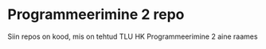 # Programmeerimine 2 repo  
Siin repos on kood, mis on tehtud TLU HK Programmeerimine 2 aine raames
